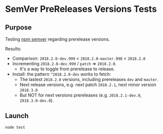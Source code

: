 # SemVer PreReleases Versions Tests

## Purpose

Testing [npm semver](https://github.com/npm/node-semver) regarding prerelease versions.

Results:

- Comparison: `2018.2.0-dev.999` < `2018.2.0-master.998` < `2018.2.0`
- Incrementing `2018.2.0-dev.999` / `patch` => `2018.2.0`.
  - It's a way to toggle from prerelease to release.
- Install: the pattern `^2018.2.0-dev` works to fetch:
  - The lastest `2018.2.0` versions, including prereleases `dev` and `master`.
  - Next release versions, e.g. next patch `2018.2.1`, next minor version `2018.3.0`
  - But NOT for next versions prereleases (e.g. `2018.2.1-dev.0`, `2018.3.0-dev.0`).

## Launch

`node test`
